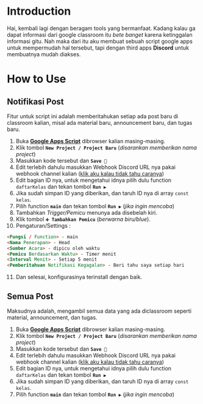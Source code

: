 # Introduction

Hai, kembali lagi dengan beragam tools yang bermanfaat. Kadang kalau ga dapat informasi dari google classroom itu *bete banget* karena ketinggalan informasi gitu. Nah maka dari itu aku membuat sebuah script google apps untuk mempermudah hal tersebut, tapi dengan third apps **Discord** untuk membuatnya mudah diakses. 

# How to Use

## Notifikasi Post

Fitur untuk script ini adalah memberitahukan setiap ada post baru di classroom kalian, misal ada material baru, announcement baru, dan tugas baru.

1. Buka [**Google Apps Script**](https://script.google.com/) dibrowser kalian masing-masing.
2. Klik tombol **`New Project / Project Baru`** (*disarankan memberikan nama project*)
3. Masukkan kode tersebut dan **`Save 💾`**
4. Edit terlebih dahulu masukkan Webhook Discord URL nya pakai webhook channel kalian ([klik aku kalau tidak tahu caranya](https://hookdeck.com/webhooks/platforms/how-to-get-started-with-discord-webhooks))
5. Edit bagian ID nya, untuk mengetahui idnya pilih dulu function `daftarKelas` dan tekan tombol **`Run ▶`**
6. Jika sudah simpan ID yang diberikan, dan taruh ID nya di array `const kelas`.
7. Pilih function **`main`** dan tekan tombol **`Run ▶`** (*jika ingin mencoba*)
8. Tambahkan *Trigger/Pemicu* menunya ada disebelah kiri.
9. Klik tombol **`➕ Tambahkan Pemicu`** (*berwarna biru/blue*).
10. Pengaturan/Settings :

```html
<Fungsi / Function> - main 
<Nama Penerapan> - Head
<Sumber Acara> - dipicu oleh waktu
<Pemicu Berdasarkan Waktu> - Timer menit
<Interval Menit> - Setiap 5 menit
<Pemberitahuan Notifikasi Kegagalan> - Beri tahu saya setiap hari
```

11. Dan selesai, konfigurasinya terinstall dengan baik.


## Semua Post

Maksudnya adalah, mengambil semua data yang ada diclassroom seperti material, announcement, dan tugas.

1. Buka [**Google Apps Script**](https://script.google.com/) dibrowser kalian masing-masing.
2. Klik tombol **`New Project / Project Baru`** (*disarankan memberikan nama project*)
3. Masukkan kode tersebut dan **`Save 💾`**
4. Edit terlebih dahulu masukkan Webhook Discord URL nya pakai webhook channel kalian ([klik aku kalau tidak tahu caranya](https://hookdeck.com/webhooks/platforms/how-to-get-started-with-discord-webhooks))
5. Edit bagian ID nya, untuk mengetahui idnya pilih dulu function `daftarKelas` dan tekan tombol **`Run ▶`**
6. Jika sudah simpan ID yang diberikan, dan taruh ID nya di array `const kelas`.
7. Pilih function **`main`** dan tekan tombol **`Run ▶`** (*jika ingin mencoba*)